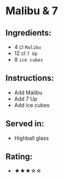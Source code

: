 # Malibu & 7

## Ingredients:
- 4 cl `Malibu`
- 12 cl `7 Up`
- 8 `ice cubes`

## Instructions:
- Add Malibu
- Add 7 Up
- Add ice cubes

## Served in:
- Highball glass

## Rating:
- ★★★☆☆